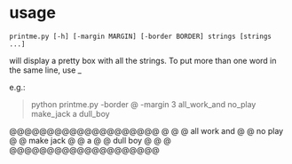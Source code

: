 # usage

` printme.py [-h] [-margin MARGIN] [-border BORDER] strings [strings ...] `

will display a pretty box with all the strings. To put more than one word in the same line, use _

e.g.:

> python printme.py -border @ -margin 3 all_work_and no_play make_jack a dull_boy

@@@@@@@@@@@@@@@@@@@@
@                  @
@   all work and   @
@      no play     @
@     make jack    @
@         a        @
@     dull boy     @
@                  @
@@@@@@@@@@@@@@@@@@@@

